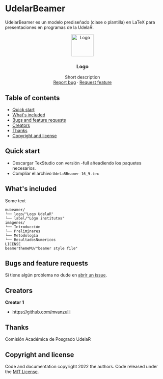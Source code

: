 # UdelarBeamer
UdelarBeamer es un modelo prediseñado (clase o plantilla) en LaTeX  para presentaciones en programas de la UdelaR.


<p align="center">
  <a href="https://example.com/">
    <img src="https://via.placeholder.com/72" alt="Logo" width=72 height=72>
  </a>

  <h3 align="center">Logo</h3>

  <p align="center">
    Short description
    <br>
    <a href="https://reponame/issues/new?template=bug.md">Report bug</a>
    ·
    <a href="https://reponame/issues/new?template=feature.md&labels=feature">Request feature</a>
  </p>
</p>


## Table of contents

- [Quick start](#quick-start)
- [What's included](#whats-included)
- [Bugs and feature requests](#bugs-and-feature-requests)
- [Creators](#creators)
- [Thanks](#thanks)
- [Copyright and license](#copyright-and-license)


## Quick start

- Descargar TexStudio con versión -full añeadiendo los paquetes necesarios.  
- Compliar el archivo `UdelaRBeamer-16_9.tex`

## What's included

Some text

```text
mubeamer/
└── logo/"Logo UdelaR"
└── label/"Logo institutos"
imagenes/
└── Introducción
└── Preliminares
└── Metodología
└── ResultadosNumericos
LICENSE
beamerthemeMU/"beamer style file"
```

## Bugs and feature requests

Si tiene algún problema no dude en [abrir un issue](https://UdelarBeamer/issues/new).

## Creators

**Creator 1**

- <https://github.com/mvanzulli>

## Thanks

Comisión Académica de Posgrado UdelaR

## Copyright and license

Code and documentation copyright 2022 the authors. Code released under the [MIT License](https://reponame/blob/master/LICENSE).

